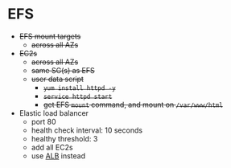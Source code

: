 # EFS

- ~~EFS mount targets~~
  - ~~across all AZs~~
- ~~EC2s~~
  - ~~across all AZs~~
  - ~~same SG(s) as EFS~~
  - ~~user data script~~
    - ~~`yum install httpd -y`~~
    - ~~`service httpd start`~~
    - ~~get EFS `mount` command, and mount on `/var/www/html`~~
- Elastic load balancer
  - port 80
  - health check interval: 10 seconds
  - healthy threshold: 3
  - add all EC2s
  - use [ALB](https://www.terraform.io/docs/providers/aws/r/lb.html) instead
